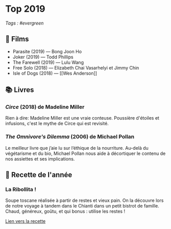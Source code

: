 # Top 2019

_Tags : #evergreen_

## 🍿 Films

- Parasite (2019) — Bong Joon Ho
- Joker (2019) — Todd Phillips
- The Farewell (2019) — Lulu Wang
- Free Solo (2018) — Elizabeth Chai Vasarhelyi et Jimmy Chin
- Isle of Dogs (2018) — [[Wes Anderson]]

## 📚 Livres

### _Circe_ (2018) de Madeline Miller

Rien à dire: Madeline Miller est une vraie conteuse. Poussière d'étoiles et infusions, c'est le mythe de Circe qui est revisité.

### _The Omnivore's Dilemma_ (2006) de Michael Pollan

Le meilleur livre que j’aie lu sur l’éthique de la nourriture. Au-delà du végétarisme et du bio, Michael Pollan nous aide à décortiquer le contenu de nos assiettes et ses implications.

## 🍆 Recette de l'année

### La Ribollita !

Soupe toscane réalisée à partir de restes et vieux pain. On la découvre lors de notre voyage à tandem dans le Chianti dans un petit bistrot de famille. Chaud, généreux, goûtu, et qui bonus : utilise les restes !

[Lien vers la recette](http://www.cookwithgrazia.com/csa-box-content/ribollita-soup-authentic-recipe/)
